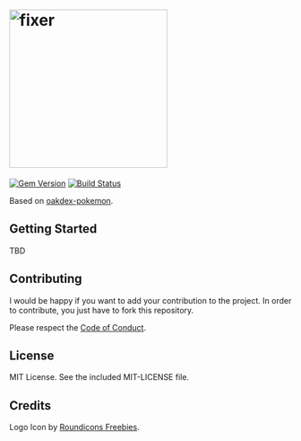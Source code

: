 # <img src="https://v20.imgup.net/oakdex_logfbad.png" alt="fixer" width=282>

[![Gem Version](https://badge.fury.io/rb/oakdex-breeding.svg)](https://badge.fury.io/rb/oakdex-breeding) [![Build Status](https://travis-ci.org/jalyna/oakdex-breeding.svg?branch=master)](https://travis-ci.org/jalyna/oakdex-breeding)

Based on [oakdex-pokemon](https://github.com/jalyna/oakdex-pokemon).

## Getting Started

TBD

## Contributing

I would be happy if you want to add your contribution to the project. In order to contribute, you just have to fork this repository.

Please respect the [Code of Conduct](//github.com/jalyna/oakdex-pokemon/blob/master/CODE_OF_CONDUCT.md).

## License

MIT License. See the included MIT-LICENSE file.

## Credits

Logo Icon by [Roundicons Freebies](http://www.flaticon.com/authors/roundicons-freebies).
